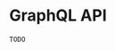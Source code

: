 <!--[meta]
section: api
subSection: apps
title: GraphQL API
[meta]-->

# GraphQL API

```DOCS_TODO
TODO
```
